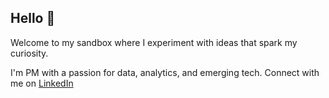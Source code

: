 ## Hello 👋

Welcome to my sandbox where I experiment with ideas that spark my curiosity. 

I'm PM with a passion for data, analytics, and emerging tech. Connect with me on [LinkedIn](https://www.linkedin.com/in/khangle3/)


<!--
**shibahmm/shibahmm** is a ✨ _special_ ✨ repository because its `README.md` (this file) appears on your GitHub profile.

Here are some ideas to get you started:

- 🔭 I’m currently working on ...
- 🌱 I’m currently learning ...
- 👯 I’m looking to collaborate on ...
- 🤔 I’m looking for help with ...
- 💬 Ask me about ...
- 📫 How to reach me: ...
- 😄 Pronouns: ...
- ⚡ Fun fact: ...
-->
